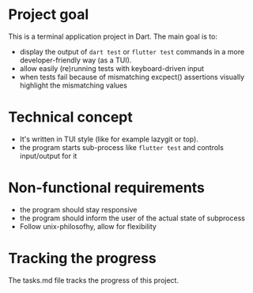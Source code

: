 # Project goal
This is a terminal application project in Dart. 
The main goal is to: 
* display the output of `dart test` or `flutter test` commands in a more developer-friendly way (as a TUI).
* allow easily (re)running tests with keyboard-driven input
* when tests fail because of mismatching excpect() assertions visually highlight the mismatching values

# Technical concept
* It's written in TUI style (like for example lazygit or top).
* the program starts sub-process like `flutter test` and controls input/output for it


# Non-functional requirements
* the program should stay responsive
* the program should inform the user of the actual state of subprocess
* Follow unix-philosofhy, allow for flexibility

# Tracking the progress
The tasks.md file tracks the progress of this project.
